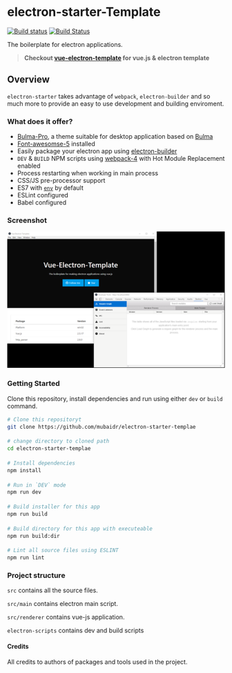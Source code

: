 # electron-starter-Template

[![Build status](https://ci.appveyor.com/api/projects/status/cjua6pdhjp9rqa1o?svg=true)](https://ci.appveyor.com/project/mubaidr/electron-starter-template)
[![Build Status](https://travis-ci.org/mubaidr/electron-starter-template.svg?branch=master)](https://travis-ci.org/mubaidr/electron-starter-template)

The boilerplate for electron applications.

> **Checkout [vue-electron-template](https://github.com/mubaidr/vue-electron-template) for vue.js & electron template**

## Overview

`electron-starter` takes advantage of `webpack`, `electron-builder` and so much more to provide an easy to use development and building enviroment.

### What does it offer?

- [Bulma-Pro](https://mubaidr.github.io/bulma-pro/), a theme suitable for desktop application based on [Bulma](https://bulma.io/)
- [Font-awesomse-5](https://fontawesome.com) installed
- Easily package your electron app using [electron-builder](https://github.com/electron-userland/electron-builder)
- `DEV` & `BUILD` NPM scripts using [webpack-4](https://github.com/webpack/webpack) with Hot Module Replacement enabled
- Process restarting when working in main process
- CSS/JS pre-processor support
- ES7 with [`env`](https://babeljs.io/docs/en/babel-preset-env/) by default
- ESLint configured
- Babel configured

### Screenshot

<p align="center"><img src="./screenshot.png"></p>

### Getting Started

Clone this repository, install dependencies and run using either `dev` or `build` command.

```bash
# Clone this repositoryt
git clone https://github.com/mubaidr/electron-starter-templae

# change directory to cloned path
cd electron-starter-templae

# Install dependencies
npm install

# Run in `DEV` mode
npm run dev

# Build installer for this app
npm run build

# Build directory for this app with executeable
npm run build:dir

# Lint all source files using ESLINT
npm run lint
```

### Project structure

`src` contains all the source files.

`src/main` contains electron main script.

`src/renderer` contains vue-js application.

`electron-scripts` contains dev and build scripts

#### Credits

All credits to authors of packages and tools used in the project.
